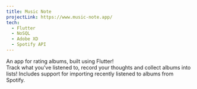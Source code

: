 ```yaml
---
title: Music Note
projectLink: https://www.music-note.app/
tech:
  - Flutter
  - NoSQL
  - Adobe XD
  - Spotify API
---
```


An app for rating albums, built using Flutter!  
Track what you've listened to, record your thoughts and collect albums into lists!
Includes support for importing recently listened to albums from Spotify.
